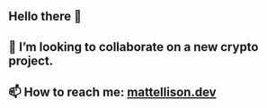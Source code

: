 ## Hello there 👋

## 👯 I’m looking to collaborate on a new crypto project.

## 📫 How to reach me: [mattellison.dev](https://mattellison.dev)

<!--
**MattEllison95/MattEllison95** is a ✨ _special_ ✨ repository because its `README.md` (this file) appears on your GitHub profile.

Here are some ideas to get you started:

- 🔭 I’m currently working on ...
- 🌱 I’m currently learning ...
- 👯 I’m looking to collaborate on ...
- 🤔 I’m looking for help with ...
- 💬 Ask me about ...
- 📫 How to reach me: ...
- 😄 Pronouns: ...
- ⚡ Fun fact: ...
-->
